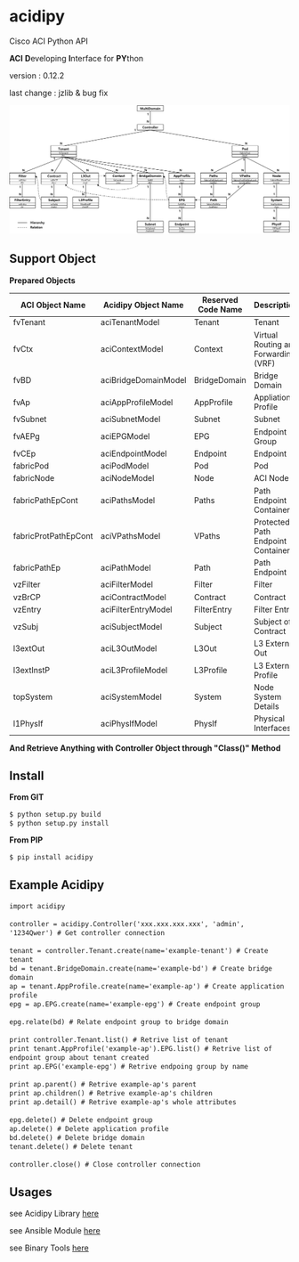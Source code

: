 # acidipy
Cisco ACI Python API

**ACI** **D**eveloping **I**nterface for **PY**thon

version : 0.12.2

last change : jzlib & bug fix

![Relations](./doc/Relation.png)

## Support Object

**Prepared Objects**

| ACI Object Name | Acidipy Object Name | Reserved Code Name | Description |
|-----------------|---------------------|--------------------|-------------|
| fvTenant | aciTenantModel | Tenant | Tenant |
| fvCtx | aciContextModel | Context | Virtual Routing and Forwarding (VRF) |
| fvBD | aciBridgeDomainModel | BridgeDomain | Bridge Domain |
| fvAp | aciAppProfileModel | AppProfile | Appliation Profile |
| fvSubnet | aciSubnetModel | Subnet | Subnet |
| fvAEPg | aciEPGModel | EPG | Endpoint Group |
| fvCEp | aciEndpointModel | Endpoint | Endpoint |
| fabricPod | aciPodModel | Pod | Pod |
| fabricNode | aciNodeModel | Node | ACI Node |
| fabricPathEpCont | aciPathsModel | Paths | Path Endpoint Container |
| fabricProtPathEpCont | aciVPathsModel | VPaths | Protected Path Endpoint Container |
| fabricPathEp | aciPathModel | Path | Path Endpoint |
| vzFilter | aciFilterModel | Filter | Filter |
| vzBrCP | aciContractModel | Contract | Contract |
| vzEntry | aciFilterEntryModel | FilterEntry | Filter Entry |
| vzSubj | aciSubjectModel | Subject | Subject of Contract |
| l3extOut | aciL3OutModel | L3Out | L3 External Out |
| l3extInstP | aciL3ProfileModel | L3Profile | L3 External Profile |
| topSystem | aciSystemModel | System | Node System Details |
| l1PhysIf | aciPhysIfModel | PhysIf | Physical Interfaces |

**And Retrieve Anything with Controller Object through "Class()" Method**

## Install

**From GIT**

	$ python setup.py build
	$ python setup.py install

**From PIP**

	$ pip install acidipy

## Example Acidipy

	import acidipy
	
	controller = acidipy.Controller('xxx.xxx.xxx.xxx', 'admin', '1234Qwer') # Get controller connection
	
	tenant = controller.Tenant.create(name='example-tenant') # Create tenant
	bd = tenant.BridgeDomain.create(name='example-bd') # Create bridge domain
	ap = tenant.AppProfile.create(name='example-ap') # Create application profile
	epg = ap.EPG.create(name='example-epg') # Create endpoint group
	
	epg.relate(bd) # Relate endpoint group to bridge domain
	
	print controller.Tenant.list() # Retrive list of tenant
	print tenant.AppProfile('example-ap').EPG.list() # Retrive list of endpoint group about tenant created
	print ap.EPG('example-epg') # Retrive endpoing group by name
	
	print ap.parent() # Retrive example-ap's parent
	print ap.children() # Retrive example-ap's children
	print ap.detail() # Retrive example-ap's whole attributes
	
	epg.delete() # Delete endpoint group
	ap.delete() # Delete application profile
	bd.delete() # Delete bridge domain
	tenant.delete() # Delete tenant
	
	controller.close() # Close controller connection

## Usages

see Acidipy Library [here](doc/usages_acidipy.md)

see Ansible Module [here](doc/usages_ansible.md)

see Binary Tools [here](doc/usages_bintools.md)
